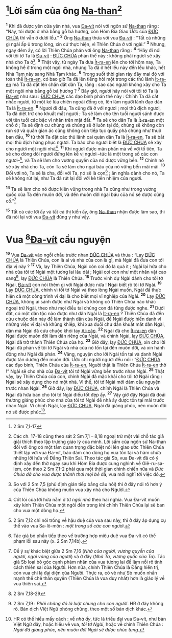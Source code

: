# [^1*]Lời sấm của ông [Na-than]()[^1]
<sup><b>1</b></sup> Khi đã được yên cửa yên nhà, vua [Đa-vít]() nói với ngôn sứ [Na-than]() rằng : “Này, tôi được ở nhà bằng gỗ bá hương, còn Hòm Bia Giao Ước của [ĐỨC CHÚA]() thì vẫn ở dưới lều.” <sup><b>2</b></sup> Ông [Na-than]() thưa với vua [Đa-vít]() : “Tất cả những gì ngài ấp ủ trong lòng, xin cứ thực hiện, vì Thiên Chúa ở với ngài.” <sup><b>3</b></sup> Nhưng, ngay đêm ấy, có lời Thiên Chúa phán với ông [Na-than]() rằng : <sup><b>4</b></sup> “Hãy đi nói với tôi tớ Ta là [Đa-vít]() : [ĐỨC CHÚA]() phán thế này : không phải ngươi sẽ xây nhà cho Ta ở[^2]. <sup><b>5</b></sup> Thật vậy, từ ngày Ta đưa [Ít-ra-en]() lên cho tới hôm nay, Ta không hề ở trong một ngôi nhà, nhưng Ta đã ở hết lều này đến lều khác, hết Nhà Tạm này sang Nhà Tạm khác. <sup><b>6</b></sup> Trong suốt thời gian rày đây mai đó với toàn thể [Ít-ra-en](), có bao giờ Ta đã lên tiếng hỏi một trong các thủ lãnh [Ít-ra-en]() mà Ta đã đặt lên chăn dắt dân Ta, rằng : sao các ngươi không xây cho Ta một ngôi nhà bằng gỗ bá hương ? <sup><b>7</b></sup> Bây giờ, ngươi hãy nói với tôi tớ Ta là [Đa-vít]() như sau : [ĐỨC CHÚA]() các đạo binh phán thế này : Chính Ta đã cất nhắc ngươi, từ một kẻ lùa chiên ngoài đồng cỏ, lên làm người lãnh đạo dân Ta là [Ít-ra-en](). <sup><b>8</b></sup> Ngươi đi đâu, Ta cũng đã ở với ngươi ; mọi thù địch ngươi, Ta đã diệt trừ cho khuất mắt ngươi ; Ta sẽ làm cho tên tuổi ngươi sánh được với tên tuổi các bậc vĩ nhân trên mặt đất. <sup><b>9</b></sup> Ta sẽ cho dân Ta là [Ít-ra-en]() một chỗ ở ; Ta sẽ định cư chúng và chúng sẽ ở luôn tại đó, chúng sẽ không còn run sợ và quân gian ác cũng không còn tiếp tục quấy phá chúng như thuở ban đầu, <sup><b>10</b></sup> từ thời Ta đặt các thủ lãnh cai quản dân Ta là [Ít-ra-en](), Ta sẽ bắt mọi thù địch hàng phục ngươi. Ta báo cho ngươi biết là [ĐỨC CHÚA]() sẽ xây cho ngươi một ngôi nhà[^3]. <sup><b>11</b></sup> Khi ngươi được mãn phần mà về với tổ tiên, Ta sẽ cho dòng dõi ngươi đứng lên kế vị ngươi –tức là một trong số các con ngươi–[^4], và Ta sẽ làm cho vương quyền của nó được vững bền. <sup><b>12</b></sup> Chính nó sẽ xây nhà cho Ta, còn Ta sẽ làm cho ngai báu của nó vững bền mãi mãi. <sup><b>13</b></sup> Đối với nó, Ta sẽ là cha, đối với Ta, nó sẽ là con[^5] ; ân nghĩa dành cho nó, Ta sẽ không rút lại, như Ta đã rút lại đối với kẻ tiền nhiệm của ngươi.

<sup><b>14</b></sup> Ta sẽ làm cho nó được kiên vững trong nhà Ta cũng như trong vương quốc của Ta đến muôn đời, và đến muôn đời ngai báu của nó sẽ được củng cố.”[^6]

<sup><b>15</b></sup> Tất cả các lời ấy và tất cả thị kiến ấy, ông [Na-than]() nhận được làm sao, thì đã nói lại với vua [Đa-vít]() đúng y như vậy.


# Vua [^2*][Đa-vít]() cầu nguyện
<sup><b>16</b></sup> Vua [Đa-vít]() vào ngồi chầu trước nhan [ĐỨC CHÚA]() và thưa : “Lạy [ĐỨC CHÚA]() là Thiên Chúa, con là ai và nhà của con là gì, mà Ngài đã đưa con tới địa vị này ? <sup><b>17</b></sup> Và, lạy Thiên Chúa, Ngài còn coi đó là quá ít ; Ngài lại hứa cho nhà của tôi tớ Ngài một tương lai lâu dài ; Ngài coi con như một nhân vật cao sang[^7], lạy [ĐỨC CHÚA]() là Thiên Chúa. <sup><b>18</b></sup> Trước vinh dự Ngài dành cho tôi tớ Ngài, [Đa-vít]() còn nói thêm gì với Ngài được nữa ! Ngài biết rõ tôi tớ Ngài. <sup><b>19</b></sup> Lạy [ĐỨC CHÚA](), chính vì tôi tớ Ngài và theo lòng Ngài muốn, Ngài đã thực hiện cả một công trình vĩ đại là cho biết mọi vĩ nghiệp của Ngài. <sup><b>20</b></sup> Lạy [ĐỨC CHÚA](), không ai sánh được như Ngài và không có Thiên Chúa nào khác ngoại trừ Ngài, theo như mọi điều tai chúng con đã từng được nghe. <sup><b>21</b></sup> Dưới đất, có một dân tộc nào được như dân Ngài là [Ít-ra-en]() ? Thiên Chúa đã đến cứu chuộc dân này để làm thành dân của Ngài, để Ngài được hiển danh vì những việc vĩ đại và khủng khiếp, khi xua đuổi chư dân khuất mắt dân Ngài, dân mà Ngài đã cứu chuộc khỏi tay [Ai-cập](). <sup><b>22</b></sup> Ngài đã cho [Ít-ra-en]() dân Ngài được muôn đời làm dân riêng của Ngài, và chính Ngài, lạy [ĐỨC CHÚA](), Ngài đã trở thành Thiên Chúa của họ. <sup><b>23</b></sup> Giờ đây, lạy [ĐỨC CHÚA](), xin cho lời Ngài đã phán về tôi tớ Ngài và nhà của nó tồn tại đến muôn đời, và xin hành động như Ngài đã phán. <sup><b>24</b></sup> Vâng, nguyện cho lời Ngài tồn tại và danh Ngài được tán dương đến muôn đời. Ước chi người người đều nói : “[ĐỨC CHÚA]() các đạo binh, Thiên Chúa của [Ít-ra-en](), Người thật là Thiên Chúa [Ít-ra-en]() thờ !” Ngài sẽ cho nhà của [Đa-vít]() tôi tớ Ngài vững bền trước nhan Ngài. <sup><b>25</b></sup> Thật vậy, lạy Thiên Chúa của con, chính Ngài đã mặc khải cho tôi tớ Ngài rằng : Ngài sẽ xây dựng cho nó một nhà. Vì thế, tôi tớ Ngài mới dám cầu nguyện trước nhan Ngài. <sup><b>26</b></sup> Giờ đây, lạy [ĐỨC CHÚA](), chính Ngài là Thiên Chúa và Ngài đã hứa ban cho tôi tớ Ngài điều tốt đẹp ấy. <sup><b>27</b></sup> Vậy giờ đây Ngài đã đoái thương giáng phúc cho nhà của tôi tớ Ngài để nhà ấy được tồn tại mãi trước nhan Ngài. Vì chính Ngài, lạy [ĐỨC CHÚA](), Ngài đã giáng phúc, nên muôn đời nó sẽ được phúc[^8].

[^1]: Các ch. 17-18 cũng theo sát 2 Sm 7,1 – 8,18 ngoại trừ một vài chỗ tác giả giải thích theo lập trường giáo lý của mình. Lời sấm của ngôn sứ Na-than đối với ông có một tầm quan trọng đặc biệt nói lên giao ước Thiên Chúa thiết lập với vua Đa-vít, bảo đảm cho dòng họ vua tồn tại và hàm chứa những lời hứa về Đấng Thiên Sai. Theo tác giả Sb, vua Đa-vít đã có ý định xây đền thờ ngay sau khi Hòm Bia được cung nghinh về Giê-ru-sa-lem, còn theo 2 Sm 7,1-2 phải qua một thời gian chinh chiến nữa và *Đức Chúa đã cho vua được thảnh thơi mọi bề* đã, vua mới nghĩ tới việc đó.
[^2]: So với 2 Sm 7,5 (phủ định gián tiếp bằng câu hỏi) thì ở đây nói rõ hơn ý của Thiên Chúa không muốn vua xây nhà cho Người.
[^3]: Cốt lõi của lời hứa nằm ở từ *ngôi nhà* theo hai nghĩa. Vua Đa-vít muốn xây kính Thiên Chúa một ngôi đền trong khi chính Thiên Chúa lại sẽ ban cho vua một dòng họ.
[^4]: 2 Sm 7,12 chỉ nói trống về hậu duệ của vua sau này, thì ở đây áp dụng cụ thể vào vua Sa-lô-môn : *một trong số các con ngươi*.
[^5]: Tác giả bỏ phần tiếp theo về trường hợp miêu duệ vua Đa-vít có thể phạm lỗi sau này (x. 2 Sm 7,14b).
[^6]: Để ý sự khác biệt giữa 2 Sm 7,16 (*Nhà của ngươi, vương quyền của ngươi, ngai vàng của ngươi*) và ở đây (*Nhà Ta, vương quốc của Ta*). Tác giả Sb loại bỏ góc cạnh phàm nhân của vua tương lai để làm nổi rõ tính cách thiên sai của Người. Hơn nữa, chính Thiên Chúa là Đấng hiển trị, còn vua chỉ là đại diện của Người. Thực ra, có vẻ như Sb muốn nhấn mạnh thể chế thần quyền (Thiên Chúa là vua duy nhất) hơn là giáo lý về vua thiên sai.
[^7]: 2 Sm 7,19 : *Phải chăng đó là luật chung cho con người*. HR ở đây không rõ. Bản dịch Việt Ngữ phỏng chừng, theo một số bản dịch khác.
[^8]: HR có thể hiểu mấy cách : về *nhà ấy*, tức là triều đại vua Đa-vít, như bản Việt Ngữ đây, hoặc hiểu về vua, *tôi tớ Ngài*, hoặc về chính Thiên Chúa : *Ngài đã giáng phúc, nên muôn đời Ngài sẽ được chúc tụng*.
[^1*]: 2 Sm 7,1-17
[^2*]: 2 Sm 7,18-29